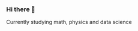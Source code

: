 ### Hi there 👋
<!--
![Alt text](img/cara_3_r.jpg?raw=true "Title")
![Alt text](img/cara_4_r.jpg?raw=true "Title")
-->
Currently studying math, physics and data science

<!--
**ricardo-chavez-torres/ricardo-chavez-torres** is a ✨ _special_ ✨ repository because its `README.md` (this file) appears on your GitHub profile.

Here are some ideas to get you started:

- 🔭 I’m currently working on ...
- 🌱 I’m currently learning ...
- 👯 I’m looking to collaborate on ...
- 🤔 I’m looking for help with ...
- 💬 Ask me about ...
- 📫 How to reach me: ...
- 😄 Pronouns: ...
- ⚡ Fun fact: ...
-->
